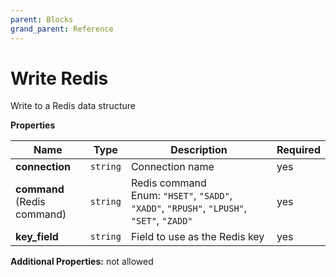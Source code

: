 ```yaml
---
parent: Blocks
grand_parent: Reference
---
```


# Write Redis

Write to a Redis data structure

**Properties**

| Name                            | Type     | Description                                                                                        | Required |
| ------------------------------- | -------- | -------------------------------------------------------------------------------------------------- | -------- |
| **connection**                  | `string` | Connection name<br/>                                                                               | yes      |
| **command**<br/>(Redis command) | `string` | Redis command<br/>Enum: `"HSET"`, `"SADD"`, `"XADD"`, `"RPUSH"`, `"LPUSH"`, `"SET"`, `"ZADD"`<br/> | yes      |
| **key_field**                   | `string` | Field to use as the Redis key<br/>                                                                 | yes      |

**Additional Properties:** not allowed
